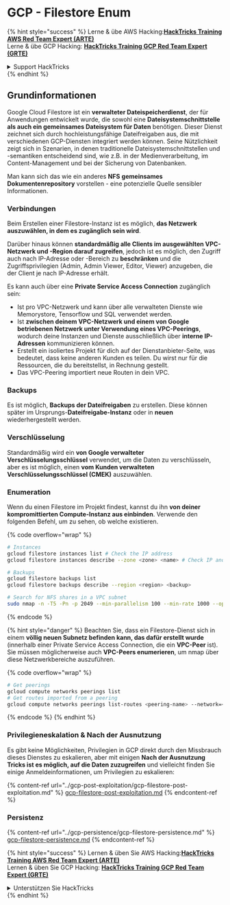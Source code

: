 # GCP - Filestore Enum

{% hint style="success" %}
Lerne & übe AWS Hacking:<img src="../../../.gitbook/assets/image (1).png" alt="" data-size="line">[**HackTricks Training AWS Red Team Expert (ARTE)**](https://training.hacktricks.xyz/courses/arte)<img src="../../../.gitbook/assets/image (1).png" alt="" data-size="line">\
Lerne & übe GCP Hacking: <img src="../../../.gitbook/assets/image (2).png" alt="" data-size="line">[**HackTricks Training GCP Red Team Expert (GRTE)**<img src="../../../.gitbook/assets/image (2).png" alt="" data-size="line">](https://training.hacktricks.xyz/courses/grte)

<details>

<summary>Support HackTricks</summary>

* Überprüfe die [**Abonnementpläne**](https://github.com/sponsors/carlospolop)!
* **Tritt der** 💬 [**Discord-Gruppe**](https://discord.gg/hRep4RUj7f) oder der [**Telegram-Gruppe**](https://t.me/peass) bei oder **folge** uns auf **Twitter** 🐦 [**@hacktricks\_live**](https://twitter.com/hacktricks\_live)**.**
* **Teile Hacking-Tricks, indem du PRs zu den** [**HackTricks**](https://github.com/carlospolop/hacktricks) und [**HackTricks Cloud**](https://github.com/carlospolop/hacktricks-cloud) GitHub-Repos einreichst.

</details>
{% endhint %}

## Grundinformationen

Google Cloud Filestore ist ein **verwalteter Dateispeicherdienst**, der für Anwendungen entwickelt wurde, die sowohl eine **Dateisystemschnittstelle als auch ein gemeinsames Dateisystem für Daten** benötigen. Dieser Dienst zeichnet sich durch hochleistungsfähige Dateifreigaben aus, die mit verschiedenen GCP-Diensten integriert werden können. Seine Nützlichkeit zeigt sich in Szenarien, in denen traditionelle Dateisystemschnittstellen und -semantiken entscheidend sind, wie z.B. in der Medienverarbeitung, im Content-Management und bei der Sicherung von Datenbanken.

Man kann sich das wie ein anderes **NFS** **gemeinsames Dokumentenrepository** vorstellen - eine potenzielle Quelle sensibler Informationen.

### Verbindungen

Beim Erstellen einer Filestore-Instanz ist es möglich, **das Netzwerk auszuwählen, in dem es zugänglich sein wird**.

Darüber hinaus können **standardmäßig alle Clients im ausgewählten VPC-Netzwerk und -Region darauf zugreifen**, jedoch ist es möglich, den Zugriff auch nach IP-Adresse oder -Bereich zu **beschränken** und die Zugriffsprivilegien (Admin, Admin Viewer, Editor, Viewer) anzugeben, die der Client je nach IP-Adresse erhält.

Es kann auch über eine **Private Service Access Connection** zugänglich sein:

* Ist pro VPC-Netzwerk und kann über alle verwalteten Dienste wie Memorystore, Tensorflow und SQL verwendet werden.
* Ist **zwischen deinem VPC-Netzwerk und einem von Google betriebenen Netzwerk unter Verwendung eines VPC-Peerings**, wodurch deine Instanzen und Dienste ausschließlich über **interne IP-Adressen** kommunizieren können.
* Erstellt ein isoliertes Projekt für dich auf der Dienstanbieter-Seite, was bedeutet, dass keine anderen Kunden es teilen. Du wirst nur für die Ressourcen, die du bereitstellst, in Rechnung gestellt.
* Das VPC-Peering importiert neue Routen in dein VPC.

### Backups

Es ist möglich, **Backups der Dateifreigaben** zu erstellen. Diese können später im Ursprungs-**Dateifreigabe-Instanz** oder in **neuen** wiederhergestellt werden.

### Verschlüsselung

Standardmäßig wird ein **von Google verwalteter Verschlüsselungsschlüssel** verwendet, um die Daten zu verschlüsseln, aber es ist möglich, einen **vom Kunden verwalteten Verschlüsselungsschlüssel (CMEK)** auszuwählen.

### Enumeration

Wenn du einen Filestore im Projekt findest, kannst du ihn **von deiner kompromittierten Compute-Instanz aus einbinden**. Verwende den folgenden Befehl, um zu sehen, ob welche existieren.

{% code overflow="wrap" %}
```bash
# Instances
gcloud filestore instances list # Check the IP address
gcloud filestore instances describe --zone <zone> <name> # Check IP and access restrictions

# Backups
gcloud filestore backups list
gcloud filestore backups describe --region <region> <backup>

# Search for NFS shares in a VPC subnet
sudo nmap -n -T5 -Pn -p 2049 --min-parallelism 100 --min-rate 1000 --open 10.99.160.2/20
```
{% endcode %}

{% hint style="danger" %}
Beachten Sie, dass ein Filestore-Dienst sich in einem **völlig neuen Subnetz befinden kann, das dafür erstellt wurde** (innerhalb einer Private Service Access Connection, die ein **VPC-Peer** ist).\
Sie müssen möglicherweise auch **VPC-Peers enumerieren**, um nmap über diese Netzwerkbereiche auszuführen.

{% code overflow="wrap" %}
```bash
# Get peerings
gcloud compute networks peerings list
# Get routes imported from a peering
gcloud compute networks peerings list-routes <peering-name> --network=<network-name> --region=<region> --direction=INCOMING
```
{% endcode %}
{% endhint %}

### Privilegieneskalation & Nach der Ausnutzung

Es gibt keine Möglichkeiten, Privilegien in GCP direkt durch den Missbrauch dieses Dienstes zu eskalieren, aber mit einigen **Nach der Ausnutzung Tricks ist es möglich, auf die Daten zuzugreifen** und vielleicht finden Sie einige Anmeldeinformationen, um Privilegien zu eskalieren:

{% content-ref url="../gcp-post-exploitation/gcp-filestore-post-exploitation.md" %}
[gcp-filestore-post-exploitation.md](../gcp-post-exploitation/gcp-filestore-post-exploitation.md)
{% endcontent-ref %}

### Persistenz

{% content-ref url="../gcp-persistence/gcp-filestore-persistence.md" %}
[gcp-filestore-persistence.md](../gcp-persistence/gcp-filestore-persistence.md)
{% endcontent-ref %}

{% hint style="success" %}
Lernen & üben Sie AWS Hacking:<img src="../../../.gitbook/assets/image (1).png" alt="" data-size="line">[**HackTricks Training AWS Red Team Expert (ARTE)**](https://training.hacktricks.xyz/courses/arte)<img src="../../../.gitbook/assets/image (1).png" alt="" data-size="line">\
Lernen & üben Sie GCP Hacking: <img src="../../../.gitbook/assets/image (2).png" alt="" data-size="line">[**HackTricks Training GCP Red Team Expert (GRTE)**<img src="../../../.gitbook/assets/image (2).png" alt="" data-size="line">](https://training.hacktricks.xyz/courses/grte)

<details>

<summary>Unterstützen Sie HackTricks</summary>

* Überprüfen Sie die [**Abonnementpläne**](https://github.com/sponsors/carlospolop)!
* **Treten Sie der** 💬 [**Discord-Gruppe**](https://discord.gg/hRep4RUj7f) oder der [**Telegram-Gruppe**](https://t.me/peass) bei oder **folgen** Sie uns auf **Twitter** 🐦 [**@hacktricks\_live**](https://twitter.com/hacktricks\_live)**.**
* **Teilen Sie Hacking-Tricks, indem Sie PRs an die** [**HackTricks**](https://github.com/carlospolop/hacktricks) und [**HackTricks Cloud**](https://github.com/carlospolop/hacktricks-cloud) GitHub-Repos senden.

</details>
{% endhint %}
